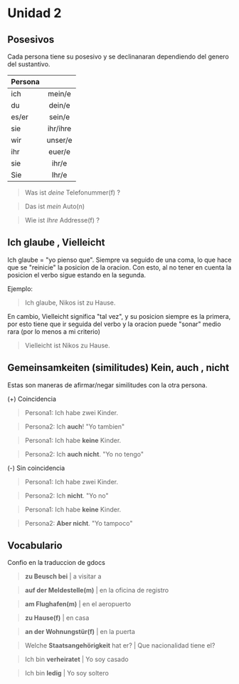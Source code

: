 # Unidad 2

## Posesivos
Cada persona tiene su posesivo y se declinanaran dependiendo del genero 
del sustantivo. 

| Persona        |          | 
| ---------------|:--------:|
| ich            | mein/e   |
| du             | dein/e   |
| es/er          | sein/e   |
| sie            | ihr/ihre |
| wir            | unser/e  |
| ihr            | euer/e   |
| sie            | ihr/e    |
| Sie            | Ihr/e    |

> Was ist *deine* Telefonummer(f) ? 

> Das ist *mein* Auto(n)

> Wie ist *Ihre* Addresse(f) ? 

## Ich glaube , Vielleicht

Ich glaube = "yo pienso que". Siempre va seguido de una coma, lo que hace que se 
"reinicie" la posicion de la oracion. Con esto, al no tener en cuenta la posicion 
el verbo sigue estando en la segunda. 

Ejemplo: 
> Ich glaube, Nikos ist zu Hause. 

En cambio, Vielleicht significa "tal vez", y su posicion siempre es la primera, 
por esto tiene que ir seguida del verbo y la oracion puede "sonar" medio rara (por
lo menos a mi criterio)

> Vielleicht ist Nikos zu Hause.

## Gemeinsamkeiten (similitudes) Kein, auch , nicht
Estas son maneras de afirmar/negar similitudes con la otra persona. 

(+) Coincidencia
> Persona1: Ich habe zwei Kinder.

> Persona2: Ich **auch**! "Yo tambien"

> Persona1: Ich habe **keine** Kinder.

> Persona2: Ich **auch nicht**. "Yo no tengo"

(-) Sin coincidencia

> Persona1: Ich habe zwei Kinder.

> Persona2: Ich **nicht**. "Yo no"

> Persona1: Ich habe **keine** Kinder.

> Persona2: **Aber nicht**. "Yo tampoco"


## Vocabulario
Confio en la traduccion de gdocs

> **zu Beusch bei** | a visitar a 

> **auf der Meldestelle(m)** | en la oficina de registro

> **am Flughafen(m)** | en el aeropuerto

> **zu Hause(f)** | en casa 

> **an der Wohnungstür(f)** | en la puerta

> Welche **Staatsangehörigkeit** hat er? | Que nacionalidad tiene el? 

> Ich bin **verheiratet** | Yo soy casado

> Ich bin **ledig** | Yo soy soltero
